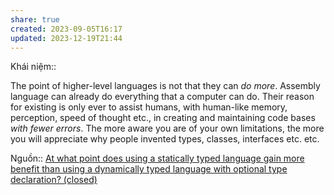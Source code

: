 ```yaml
---
share: true
created: 2023-09-05T16:17
updated: 2023-12-19T21:44
---
```

Khái niệm:: 

The point of higher-level languages is not that they can _do more_. Assembly language can already do everything that a computer can do.
Their reason for existing is only ever to assist humans, with human-like memory, perception, speed of thought etc., in creating and maintaining code bases _with fewer errors_. The more aware you are of your own limitations, the more you will appreciate why people invented types, classes, interfaces etc. etc.

Nguồn:: [At what point does using a statically typed language gain more benefit than using a dynamically typed language with optional type declaration? (closed)](https://softwareengineering.stackexchange.com/a/448991/192731)